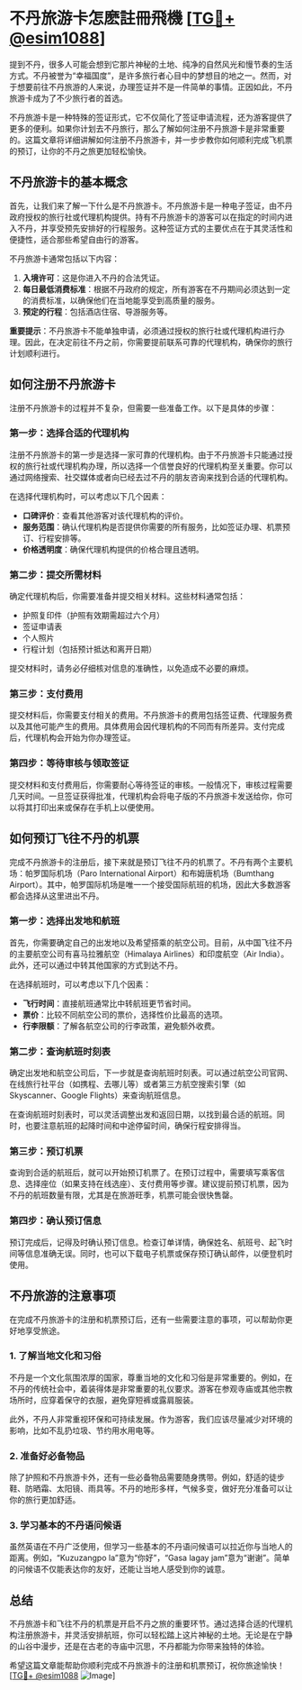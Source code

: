 # 不丹旅游卡怎麽註冊飛機 [[TG💪+ @esim1088](https://t.me/s/esim1088)]

提到不丹，很多人可能会想到它那片神秘的土地、纯净的自然风光和慢节奏的生活方式。不丹被誉为“幸福国度”，是许多旅行者心目中的梦想目的地之一。然而，对于想要前往不丹旅游的人来说，办理签证并不是一件简单的事情。正因如此，不丹旅游卡成为了不少旅行者的首选。

不丹旅游卡是一种特殊的签证形式，它不仅简化了签证申请流程，还为游客提供了更多的便利。如果你计划去不丹旅行，那么了解如何注册不丹旅游卡是非常重要的。这篇文章将详细讲解如何注册不丹旅游卡，并一步步教你如何顺利完成飞机票的预订，让你的不丹之旅更加轻松愉快。

## 不丹旅游卡的基本概念

首先，让我们来了解一下什么是不丹旅游卡。不丹旅游卡是一种电子签证，由不丹政府授权的旅行社或代理机构提供。持有不丹旅游卡的游客可以在指定的时间内进入不丹，并享受预先安排好的行程服务。这种签证方式的主要优点在于其灵活性和便捷性，适合那些希望自由行的游客。

不丹旅游卡通常包括以下内容：
1. **入境许可**：这是你进入不丹的合法凭证。
2. **每日最低消费标准**：根据不丹政府的规定，所有游客在不丹期间必须达到一定的消费标准，以确保他们在当地能享受到高质量的服务。
3. **预定的行程**：包括酒店住宿、导游服务等。

**重要提示**：不丹旅游卡不能单独申请，必须通过授权的旅行社或代理机构进行办理。因此，在决定前往不丹之前，你需要提前联系可靠的代理机构，确保你的旅行计划顺利进行。

## 如何注册不丹旅游卡

注册不丹旅游卡的过程并不复杂，但需要一些准备工作。以下是具体的步骤：

### 第一步：选择合适的代理机构

注册不丹旅游卡的第一步是选择一家可靠的代理机构。由于不丹旅游卡只能通过授权的旅行社或代理机构办理，所以选择一个信誉良好的代理机构至关重要。你可以通过网络搜索、社交媒体或者向已经去过不丹的朋友咨询来找到合适的代理机构。

在选择代理机构时，可以考虑以下几个因素：
- **口碑评价**：查看其他游客对该代理机构的评价。
- **服务范围**：确认代理机构是否提供你需要的所有服务，比如签证办理、机票预订、行程安排等。
- **价格透明度**：确保代理机构提供的价格合理且透明。

### 第二步：提交所需材料

确定代理机构后，你需要准备并提交相关材料。这些材料通常包括：
- 护照复印件（护照有效期需超过六个月）
- 签证申请表
- 个人照片
- 行程计划（包括预计抵达和离开日期）

提交材料时，请务必仔细核对信息的准确性，以免造成不必要的麻烦。

### 第三步：支付费用

提交材料后，你需要支付相关的费用。不丹旅游卡的费用包括签证费、代理服务费以及其他可能产生的费用。具体费用会因代理机构的不同而有所差异。支付完成后，代理机构会开始为你办理签证。

### 第四步：等待审核与领取签证

提交材料和支付费用后，你需要耐心等待签证的审核。一般情况下，审核过程需要几天时间。一旦签证获得批准，代理机构会将电子版的不丹旅游卡发送给你，你可以将其打印出来或保存在手机上以便使用。

## 如何预订飞往不丹的机票

完成不丹旅游卡的注册后，接下来就是预订飞往不丹的机票了。不丹有两个主要机场：帕罗国际机场（Paro International Airport）和布姆唐机场（Bumthang Airport）。其中，帕罗国际机场是唯一一个接受国际航班的机场，因此大多数游客都会选择从这里进出不丹。

### 第一步：选择出发地和航班

首先，你需要确定自己的出发地以及希望搭乘的航空公司。目前，从中国飞往不丹的主要航空公司有喜马拉雅航空（Himalaya Airlines）和印度航空（Air India）。此外，还可以通过中转其他国家的方式到达不丹。

在选择航班时，可以考虑以下几个因素：
- **飞行时间**：直接航班通常比中转航班更节省时间。
- **票价**：比较不同航空公司的票价，选择性价比最高的选项。
- **行李限额**：了解各航空公司的行李政策，避免额外收费。

### 第二步：查询航班时刻表

确定出发地和航空公司后，下一步就是查询航班时刻表。可以通过航空公司官网、在线旅行社平台（如携程、去哪儿等）或者第三方航空搜索引擎（如Skyscanner、Google Flights）来查询航班信息。

在查询航班时刻表时，可以灵活调整出发和返回日期，以找到最合适的航班。同时，也要注意航班的起降时间和中途停留时间，确保行程安排得当。

### 第三步：预订机票

查询到合适的航班后，就可以开始预订机票了。在预订过程中，需要填写乘客信息、选择座位（如果支持在线选座）、支付费用等步骤。建议提前预订机票，因为不丹的航班数量有限，尤其是在旅游旺季，机票可能会很快售罄。

### 第四步：确认预订信息

预订完成后，记得及时确认预订信息。检查订单详情，确保姓名、航班号、起飞时间等信息准确无误。同时，也可以下载电子机票或保存预订确认邮件，以便登机时使用。

## 不丹旅游的注意事项

在完成不丹旅游卡的注册和机票预订后，还有一些需要注意的事项，可以帮助你更好地享受旅途。

### 1. 了解当地文化和习俗

不丹是一个文化氛围浓厚的国家，尊重当地的文化和习俗是非常重要的。例如，在不丹的传统社会中，着装得体是非常重要的礼仪要求。游客在参观寺庙或其他宗教场所时，应穿着保守的衣服，避免穿短裤或露肩服装。

此外，不丹人非常重视环保和可持续发展。作为游客，我们应该尽量减少对环境的影响，比如不乱扔垃圾、节约用水用电等。

### 2. 准备好必备物品

除了护照和不丹旅游卡外，还有一些必备物品需要随身携带。例如，舒适的徒步鞋、防晒霜、太阳镜、雨具等。不丹的地形多样，气候多变，做好充分准备可以让你的旅行更加舒适。

### 3. 学习基本的不丹语问候语

虽然英语在不丹广泛使用，但学习一些基本的不丹语问候语可以拉近你与当地人的距离。例如，“Kuzuzangpo la”意为“你好”，“Gasa lagay jam”意为“谢谢”。简单的问候语不仅能表达你的友好，还能让当地人感受到你的诚意。

## 总结

不丹旅游卡和飞往不丹的机票是开启不丹之旅的重要环节。通过选择合适的代理机构注册旅游卡，并灵活安排航班，你可以轻松踏上这片神秘的土地。无论是在宁静的山谷中漫步，还是在古老的寺庙中沉思，不丹都能为你带来独特的体验。

希望这篇文章能帮助你顺利完成不丹旅游卡的注册和机票预订，祝你旅途愉快！[[TG💪+ @esim1088](https://t.me/s/esim1088) ![Image](https://i.postimg.cc/4NQfJmqS/Snipaste-2025-05-13-00-14-12.png)]